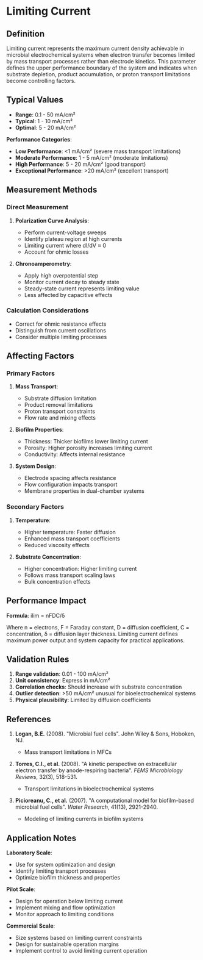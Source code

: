 <!--
Parameter ID: limiting_current
Category: electrical
Generated: 2025-01-16T10:58:00.000Z
-->

# Limiting Current

## Definition

Limiting current represents the maximum current density achievable in microbial
electrochemical systems when electron transfer becomes limited by mass transport
processes rather than electrode kinetics. This parameter defines the upper
performance boundary of the system and indicates when substrate depletion,
product accumulation, or proton transport limitations become controlling
factors.

## Typical Values

- **Range**: 0.1 - 50 mA/cm²
- **Typical**: 1 - 10 mA/cm²
- **Optimal**: 5 - 20 mA/cm²

**Performance Categories**:

- **Low Performance**: <1 mA/cm² (severe mass transport limitations)
- **Moderate Performance**: 1 - 5 mA/cm² (moderate limitations)
- **High Performance**: 5 - 20 mA/cm² (good transport)
- **Exceptional Performance**: >20 mA/cm² (excellent transport)

## Measurement Methods

### Direct Measurement

1. **Polarization Curve Analysis**:
   - Perform current-voltage sweeps
   - Identify plateau region at high currents
   - Limiting current where dI/dV ≈ 0
   - Account for ohmic losses

2. **Chronoamperometry**:
   - Apply high overpotential step
   - Monitor current decay to steady state
   - Steady-state current represents limiting value
   - Less affected by capacitive effects

### Calculation Considerations

- Correct for ohmic resistance effects
- Distinguish from current oscillations
- Consider multiple limiting processes

## Affecting Factors

### Primary Factors

1. **Mass Transport**:
   - Substrate diffusion limitation
   - Product removal limitations
   - Proton transport constraints
   - Flow rate and mixing effects

2. **Biofilm Properties**:
   - Thickness: Thicker biofilms lower limiting current
   - Porosity: Higher porosity increases limiting current
   - Conductivity: Affects internal resistance

3. **System Design**:
   - Electrode spacing affects resistance
   - Flow configuration impacts transport
   - Membrane properties in dual-chamber systems

### Secondary Factors

1. **Temperature**:
   - Higher temperature: Faster diffusion
   - Enhanced mass transport coefficients
   - Reduced viscosity effects

2. **Substrate Concentration**:
   - Higher concentration: Higher limiting current
   - Follows mass transport scaling laws
   - Bulk concentration effects

## Performance Impact

**Formula**: ilim = nFDC/δ

Where n = electrons, F = Faraday constant, D = diffusion coefficient, C =
concentration, δ = diffusion layer thickness. Limiting current defines maximum
power output and system capacity for practical applications.

## Validation Rules

1. **Range validation**: 0.01 - 100 mA/cm²
2. **Unit consistency**: Express in mA/cm²
3. **Correlation checks**: Should increase with substrate concentration
4. **Outlier detection**: >50 mA/cm² unusual for bioelectrochemical systems
5. **Physical plausibility**: Limited by diffusion coefficients

## References

1. **Logan, B.E.** (2008). "Microbial fuel cells". John Wiley & Sons, Hoboken,
   NJ.
   - Mass transport limitations in MFCs

2. **Torres, C.I., et al.** (2008). "A kinetic perspective on extracellular
   electron transfer by anode-respiring bacteria". _FEMS Microbiology Reviews_,
   32(3), 518-531.
   - Transport limitations in bioelectrochemical systems

3. **Picioreanu, C., et al.** (2007). "A computational model for biofilm-based
   microbial fuel cells". _Water Research_, 41(13), 2921-2940.
   - Modeling of limiting currents in biofilm systems

## Application Notes

**Laboratory Scale**:

- Use for system optimization and design
- Identify limiting transport processes
- Optimize biofilm thickness and properties

**Pilot Scale**:

- Design for operation below limiting current
- Implement mixing and flow optimization
- Monitor approach to limiting conditions

**Commercial Scale**:

- Size systems based on limiting current constraints
- Design for sustainable operation margins
- Implement control to avoid limiting current operation
